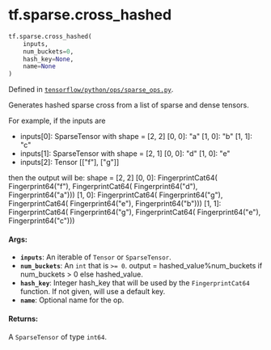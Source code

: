<div itemscope itemtype="http://developers.google.com/ReferenceObject">
<meta itemprop="name" content="tf.sparse.cross_hashed" />
<meta itemprop="path" content="Stable" />
</div>

# tf.sparse.cross_hashed

``` python
tf.sparse.cross_hashed(
    inputs,
    num_buckets=0,
    hash_key=None,
    name=None
)
```



Defined in [`tensorflow/python/ops/sparse_ops.py`](/code/stable/tensorflow/python/ops/sparse_ops.py).

Generates hashed sparse cross from a list of sparse and dense tensors.

For example, if the inputs are
* inputs[0]: SparseTensor with shape = [2, 2]
  [0, 0]: "a"
  [1, 0]: "b"
  [1, 1]: "c"
* inputs[1]: SparseTensor with shape = [2, 1]
  [0, 0]: "d"
  [1, 0]: "e"
* inputs[2]: Tensor [["f"], ["g"]]

then the output will be:
  shape = [2, 2]
  [0, 0]: FingerprintCat64(
              Fingerprint64("f"), FingerprintCat64(
                  Fingerprint64("d"), Fingerprint64("a")))
  [1, 0]: FingerprintCat64(
              Fingerprint64("g"), FingerprintCat64(
                  Fingerprint64("e"), Fingerprint64("b")))
  [1, 1]: FingerprintCat64(
              Fingerprint64("g"), FingerprintCat64(
                  Fingerprint64("e"), Fingerprint64("c")))

#### Args:

* <b>`inputs`</b>: An iterable of `Tensor` or `SparseTensor`.
* <b>`num_buckets`</b>: An `int` that is `>= 0`.
    output = hashed_value%num_buckets if num_buckets > 0 else hashed_value.
* <b>`hash_key`</b>: Integer hash_key that will be used by the `FingerprintCat64`
    function. If not given, will use a default key.
* <b>`name`</b>: Optional name for the op.


#### Returns:

A `SparseTensor` of type `int64`.